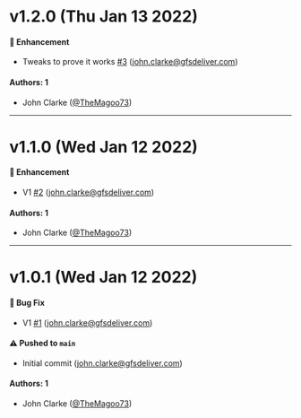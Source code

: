 # v1.2.0 (Thu Jan 13 2022)

#### 🚀 Enhancement

- Tweaks to prove it works [#3](https://github.com/TheMagoo73/storybook-addon-auth0-react/pull/3) (john.clarke@gfsdeliver.com)

#### Authors: 1

- John Clarke ([@TheMagoo73](https://github.com/TheMagoo73))

---

# v1.1.0 (Wed Jan 12 2022)

#### 🚀 Enhancement

- V1 [#2](https://github.com/TheMagoo73/storybook-addon-auth0-react/pull/2) (john.clarke@gfsdeliver.com)

#### Authors: 1

- John Clarke ([@TheMagoo73](https://github.com/TheMagoo73))

---

# v1.0.1 (Wed Jan 12 2022)

#### 🐛 Bug Fix

- V1 [#1](https://github.com/TheMagoo73/storybook-addon-auth0-react/pull/1) (john.clarke@gfsdeliver.com)

#### ⚠️ Pushed to `main`

- Initial commit (john.clarke@gfsdeliver.com)

#### Authors: 1

- John Clarke ([@TheMagoo73](https://github.com/TheMagoo73))
